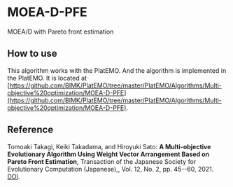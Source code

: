# MOEA-D-PFE
 MOEA/D with Pareto front estimation

## How to use
This algorithm works with the PlatEMO. And the algorithm is implemented in the PlatEMO. It is located at [https://github.com/BIMK/PlatEMO/tree/master/PlatEMO/Algorithms/Multi-objective%20optimization/MOEA-D-PFE](https://github.com/BIMK/PlatEMO/tree/master/PlatEMO/Algorithms/Multi-objective%20optimization/MOEA-D-PFE).

## Reference
Tomoaki Takagi, Keiki Takadama, and Hiroyuki Sato: **A Multi-objective Evolutionary Algorithm Using Weight Vector Arrangement Based on Pareto Front Estimation**, Transaction of the Japanese Society for Evolutionary Computation (Japanese),, Vol. 12, No. 2, pp. 45--60, 2021. [DOI](https://doi.org/10.11394/tjpnsec.12.45).
